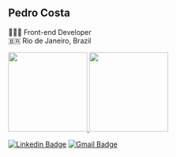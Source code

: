## Pedro Costa

🧑🏾‍💻 Front-end Developer <br>
🇧🇷 Rio de Janeiro, Brazil 
<div>

<a  href="https://github.com/phmc99">

<img  height="160em" src="https://github-readme-stats.vercel.app/api?username=phmc99&show_icons=true&theme=tokyonight&include_all_commits=true&count_private=true">
<img  height="160em" src="https://github-readme-stats.vercel.app/api/top-langs/?username=phmc99&layout=compact&langs_count=8&theme=tokyonight">

</div>

[![Linkedin Badge](https://img.shields.io/badge/-Pedro%20Costa-0073e6?style=flat-square&logo=Linkedin&logoColor=white&link=https://www.linkedin.com/in/phmc99/)](https://www.linkedin.com/in/phmc99/) [![Gmail Badge](https://img.shields.io/badge/-Gmail-e60000?style=flat-square&logo=Gmail&logoColor=white&link=mailto:pedrogks@gmail.com)](mailto:pedrogks@gmail.com)
